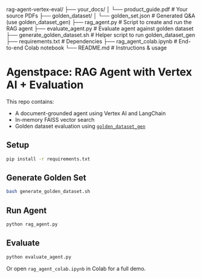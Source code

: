 rag-agent-vertex-eval/
├── your_docs/
│   └── product_guide.pdf                # Your source PDFs
├── golden_dataset/
│   └── golden_set.json                 # Generated Q&A (use golden_dataset_gen)
├── rag_agent.py                        # Script to create and run the RAG agent
├── evaluate_agent.py                   # Evaluate agent against golden dataset
├── generate_golden_dataset.sh          # Helper script to run golden_dataset_gen
├── requirements.txt                    # Dependencies
├── rag_agent_colab.ipynb               # End-to-end Colab notebook
└── README.md                           # Instructions & usage



# Agenstpace: RAG Agent with Vertex AI + Evaluation

This repo contains:
- A document-grounded agent using Vertex AI and LangChain
- In-memory FAISS vector search
- Golden dataset evaluation using [`golden_dataset_gen`](https://github.com/hselbie/golden_dataset_gen)

## Setup

```bash
pip install -r requirements.txt
```

## Generate Golden Set

```bash
bash generate_golden_dataset.sh
```

## Run Agent

```bash
python rag_agent.py
```

## Evaluate

```bash
python evaluate_agent.py
```

Or open `rag_agent_colab.ipynb` in Colab for a full demo.
